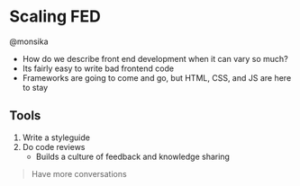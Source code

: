 # Scaling FED

@monsika

* How do we describe front end development when it can vary so much?
* Its fairly easy to write bad frontend code
* Frameworks are going to come and go, but HTML, CSS, and JS are here to stay

## Tools
1. Write a styleguide
2. Do code reviews
    * Builds a culture of feedback and knowledge sharing


> Have more conversations 
